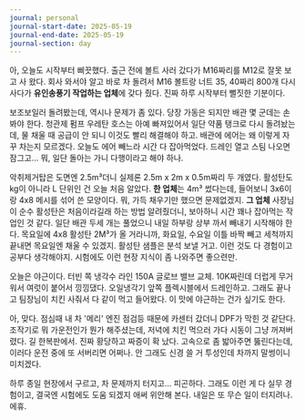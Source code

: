```yaml
---
journal: personal
journal-start-date: 2025-05-19
journal-end-date: 2025-05-19
journal-section: day
---
```

아, 오늘도 시작부터 삐끗했다. 출근 전에 볼트 사러 갔다가 M16짜리를 M12로 잘못 보고 사 왔다. 회사 와서야 알고 바로 차 돌려서 M16 볼트랑 너트 35, 40짜리 800개 다시 사다가 **유인송풍기 작업하는 업체**에 갖다 줬다. 진짜 하루 시작부터 뻘짓한 기분이다.

보조보일러 돌려봤는데, 역시나 문제가 좀 있다. 당장 가동은 되지만 배관 몇 군데는 손봐야 한다. 청관제 펌프 우레탄 호스는 아예 빠져있어서 일단 약품 탱크로 다시 돌려놨는데, 물 채울 때 공급이 안 되니 이것도 빨리 해결해야 하고. 배관에 에어는 왜 이렇게 자꾸 차는지 모르겠다. 오늘도 에어 빼느라 시간 다 잡아먹었다. 드레인 열고 스팀 나오면 잠그고… 뭐, 일단 돌아는 가니 다행이라고 해야 하나.

악취제거탑은 도면엔 2.5m³더니 실제론 2.5m x 2m x 0.5m짜리 두 개였다. 활성탄도 kg이 아니라 L 단위인 건 오늘 처음 알았다. **한 업체**는 4m³ 썼다는데, 들어보니 3x6이랑 4x8 메시를 섞어 쓴 모양이다. 뭐, 가득 채우기만 했으면 문제없겠지. **그 업체** 사장님이 순수 활성탄은 처음이라길래 하는 방법 알려줬더니, 보아하니 시간 꽤나 잡아먹는 작업인 것 같다. 일단 배관 두세 개는 풀었으니 내일 하부랑 상부 까서 빼내기 시작해야 한다. 목요일에 4x8 활성탄 2M³가 올 거라니까, 화요일, 수요일 이틀 바짝 빼고 세척까지 끝내면 목요일엔 채울 수 있겠지. 활성탄 샘플은 분석 보낼 거고. 이런 것도 다 경험이고 공부다 생각해야지. 시험에도 이런 현장 지식이 좀 나와주면 좋으련만.

오늘은 야근이다. 터빈 쪽 냉각수 라인 150A 글로브 밸브 교체. 10K짜린데 더럽게 무거워서 여럿이 붙어서 낑낑댔다. 오일냉각기 앞쪽 플렉시블에서 드레인하고. 그래도 끝나고 팀장님이 치킨 사줘서 다 같이 먹고 들어왔다. 이 맛에 야근하는 건가 싶기도 한다.

아, 맞다. 점심때 내 차 '메리' 엔진 점검등 때문에 카센터 갔더니 DPF가 막힌 것 같단다. 조작기로 뭐 가운전인가 뭔가 해주셨는데, 저녁에 치킨 먹으러 가다 시동이 그냥 꺼져버렸다. 길 한복판에서. 진짜 황당하고 짜증이 확 났다. 고속으로 좀 밟아주면 뚫린다는데, 이러다 운전 중에 또 서버리면 어쩌나. 안 그래도 신경 쓸 거 투성인데 차까지 말썽이니 미치겠다.

하루 종일 현장에서 구르고, 차 문제까지 터지고… 피곤하다. 그래도 이런 게 다 실무 경험이고, 결국엔 시험에도 도움 되겠지 애써 위안해 본다. 내일은 또 무슨 일이 터지려나. 에휴.

